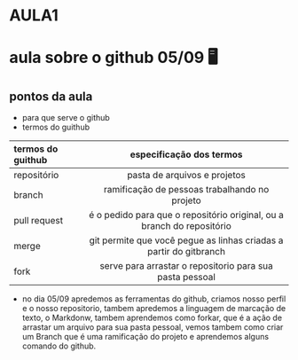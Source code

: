 # AULA1

# aula sobre o github 05/09 🖥️

 ## pontos da aula

- para que serve o github
- termos do guithub 

termos do guithub | especificação dos termos| 
:--------- | :------: | 
repositório |pasta de arquivos e projetos | 
branch | ramificação de pessoas trabalhando no projeto | 
pull request | é o pedido para que o repositório original, ou a branch do repositório | 
merge |  git permite que você pegue as linhas criadas a partir do gitbranch |
fork | serve para arrastar o repositorio para sua pasta pessoal |


- no dia 05/09 apredemos as ferramentas do github, criamos nosso perfil e o nosso repositorio, tambem apredemos a linguagem de marcação de texto, o Markdonw, tambem aprendemos como forkar, que é a ação de arrastar um arquivo para sua pasta pessoal, vemos tambem como criar um Branch que é uma ramificação do projeto e aprendemos alguns comando do github.
